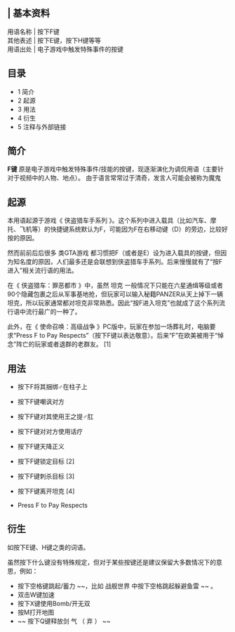 |  **基本资料**  
---  
用语名称  |  按下F键   
其他表述  |  按下E键，按下H键等等   
用语出处  |  电子游戏中触发特殊事件的按键   
  
##  目录

  * 1  简介 
  * 2  起源 
  * 3  用法 
  * 4  衍生 
  * 5  注释与外部链接 

##  简介

**F键** 原是电子游戏中触发特殊事件/技能的按键，现逐渐演化为调侃用语（主要针对于视频中的人物、地点）。  由于语言常常过于清奇，发言人可能会被称为魔鬼

##  起源

本用语起源于游戏《  侠盗猎车手系列
》。这个系列中进入载具（比如汽车、摩托、飞机等）的快捷键系统默认为F，可能因为F在右移动键（D）的旁边，比较好按的原因。

然而前前后后很多  类GTA游戏
都习惯把F（或者是E）设为进入载具的按键，但因为知名度的原因，人们最多还是会联想到侠盗猎车手系列。后来慢慢就有了“按F进入”相关流行语的用法。

在《  侠盗猎车：罪恶都市  》中，虽然  坦克
一般情况下只能在六星通缉等级或者90个隐藏包裹之后从军事基地抢，但玩家可以输入秘籍PANZER从天上掉下一辆坦克，所以玩家通常都对坦克非常熟悉。因此“按F进入坦克”也就成了这个系列流行语中流行最广的一种了。

此外，在《  使命召唤：高级战争  》PC版中，玩家在参加一场葬礼时，电脑要求“Press F to Pay
Respects”（按下F键以表达敬意）。后来“F”在欧美被用于“悼念”阵亡的玩家或者退群的老群友。  [1]

##  用法

  * 按下F将其捆绑♂在柱子上 
  * 按下F键嘲讽对方 
  * 按下F键对其使用王之提♂肛 
  * 按下F键对对方使用话疗 
  * 按下F键天降正义 
  * 按下F键锁定目标  [2] 
  * 按下F键刺杀目标  [3] 
  * 按下F键离开坦克  [4] 

  * Press F to Pay Respects 

##  衍生

如按下E键、H键之类的词语。

虽然按下什么键没有特殊规定，但对于某些按键还是建议保留大多数情况下的意思，例如：

  * 按下空格键跳起/蓄力 ~~，比如 战舰世界  中按下空格跳起躲避鱼雷 ~~ 。 
  * 双击W键加速 
  * 按下X键使用Bomb/开无双 
  * 按M打开地图 
  * ~~ 按下Q键释放剑  气  （  弃  ）  ~~